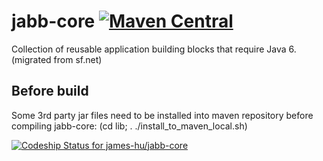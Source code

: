 # jabb-core [![Maven Central](https://maven-badges.herokuapp.com/maven-central/net.sf.jabb/jabb-core/badge.svg)](https://maven-badges.herokuapp.com/maven-central/net.sf.jabb/jabb-core)


Collection of reusable application building blocks that require Java 6. (migrated from sf.net)


Before build
------------
Some 3rd party jar files need to be installed into maven repository before compiling jabb-core:
(cd lib; . ./install_to_maven_local.sh)

[ ![Codeship Status for james-hu/jabb-core](https://codeship.com/projects/f78b63c0-4b75-0132-e6e1-1e93d1c401d3/status)](https://codeship.com/projects/46752)